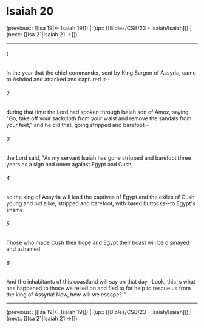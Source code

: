 # Isaiah 20

(previous:: [[Isa 19|← Isaiah 19]]) | (up:: [[Bibles/CSB/23 - Isaiah/Isaiah]]) | (next:: [[Isa 21|Isaiah 21 →]])

***


###### 1 
In the year that the chief commander, sent by King Sargon of Assyria, came to Ashdod and attacked and captured it-- 

###### 2 
during that time the Lord had spoken through Isaiah son of Amoz, saying, "Go, take off your sackcloth from your waist and remove the sandals from your feet," and he did that, going stripped and barefoot-- 

###### 3 
the Lord said, "As my servant Isaiah has gone stripped and barefoot three years as a sign and omen against Egypt and Cush, 

###### 4 
so the king of Assyria will lead the captives of Egypt and the exiles of Cush, young and old alike, stripped and barefoot, with bared buttocks--to Egypt's shame. 

###### 5 
Those who made Cush their hope and Egypt their boast will be dismayed and ashamed. 

###### 6 
And the inhabitants of this coastland will say on that day, 'Look, this is what has happened to those we relied on and fled to for help to rescue us from the king of Assyria! Now, how will we escape?'"

***

(previous:: [[Isa 19|← Isaiah 19]]) | (up:: [[Bibles/CSB/23 - Isaiah/Isaiah]]) | (next:: [[Isa 21|Isaiah 21 →]])

